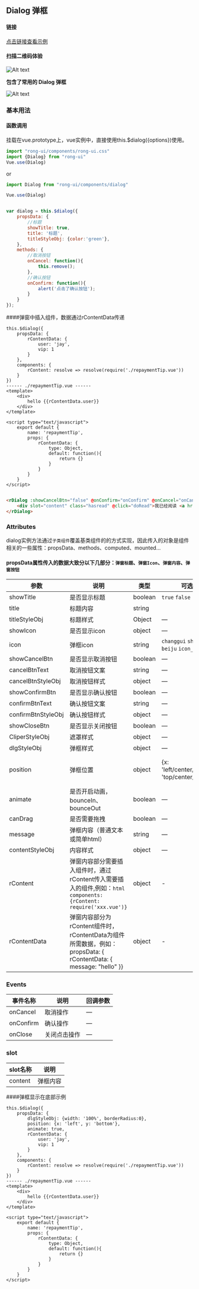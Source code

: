## Dialog 弹框

#### 链接

[点击链接查看示例](https://rong360.github.io/rong-ui/demo/index.html#/) 

#### 扫描二维码体验

![Alt text](https://static.rong360.com/upload/png/a2/70/a27057593a1271f2e877d382d6718fed.png)



**包含了常用的 Dialog 弹框**


![Alt text](https://rong360.github.io/rong-ui/assets/images/dialog.jpg)

### 基本用法

#### 函数调用
挂载在vue.prototype上，vue实例中，直接使用this.$dialog({options})使用。

```js
import "rong-ui/components/rong-ui.css"
import {Dialog} from "rong-ui"
Vue.use(Dialog)
```

or

```js
import Dialog from "rong-ui/components/dialog"

Vue.use(Dialog)

```

```js

var dialog = this.$dialog({
	propsData: {
		//标题
		showTitle: true,
		title: '标题',
		titleStyleObj: {color:'green'},
    },
    methods: {
    	//取消按钮
    	onCancel: function(){
    		this.remove();
    	},
    	//确认按钮
    	onConfirm: function(){
    		alert('点击了确认按钮');
    	}
    }
});

```

####弹窗中插入组件，数据通过rContentData传递
```
this.$dialog({
    propsData: {
        rContentData: {
            user: 'jay',
            vip: 1
        }
    },
    components: {
        rContent: resolve => resolve(require('./repaymentTip.vue'))
    }
})
------ ./repaymentTip.vue ------
<template>
    <div>
        hello {{rContentData.user}}
    </div>
</template>

<script type="text/javascript">
    export default {
        name: 'repaymentTip',
        props: {
            rContentData: {
                type: Object,
                default: function(){
                    return {}
                }
            }
        }
    }
</script>
```

```html

<rDialog :showCancelBtn="false" @onConfirm="onConfirm" @onCancel="onCancel">
    <div slot="content" class="hasread" @click="doRead">我已经阅读 <a href="javascript:;">《用户知情书》</a></div>
</rDialog>

```

### Attributes

dialog实例方法通过`子类组件`覆盖基类组件的的方式实现，因此传入的对象是组件相关的一些属性：propsData、methods、computed、mounted...

#### propsData属性传入的数据大致分以下几部分：`弹窗标题`、`弹窗Icon`、`弹窗内容`、`弹窗按钮`

| 参数      | 说明    | 类型      | 可选值       | 默认值   |
|---------- |-------- |---------- |-------------  |-------- |
| showTitle  | 是否显示标题    | boolean   | `true` `false`  | `false` |
| title  | 标题内容    | string   |  | `''` |
| titleStyleObj  | 标题样式    | Object   | — | {} |
| showIcon  | 是否显示icon    | object   | — | `false` |
| icon  | 弹框icon    | string   | `changgui` `shuxie` `beiju` `icon_url` | `changgui` |
| showCancelBtn  | 是否显示取消按钮   | boolean   | — | `true` |
| cancelBtnText  | 取消按钮文案    | string   | — | `取消` |
| cancelBtnStyleObj  | 取消按钮样式    | object   | — | `false` |
| showConfirmBtn  | 是否显示确认按钮    | boolean   | — | `true` |
| confirmBtnText  | 确认按钮文案    | string   | — | `确认` |
| confirmBtnStyleObj  | 确认按钮样式    | object   | — | {} |
| showCloseBtn  | 是否显示关闭按钮    | boolean   | — | `false` |
| CliperStyleObj  | 遮罩样式    | object   | — |  |
| dlgStyleObj  | 弹框样式    | object   | — |  |
| position  | 弹框位置    | object   | {x: 'left/center/right',y: 'top/center/bottom'} | {x: 'center', y: 'center'} |
| animate  | 是否开启动画，bounceIn、bounceOut    | boolean   | — | `false` |
| canDrag  | 是否需要拖拽    | boolean   | — | `false` |
| message  | 弹框内容（普通文本或简单html）    | string   | — | '' |
| contentStyleObj  | 内容样式    | object   | — | {} |
| rContent | 弹窗内容部分需要插入组件时，通过rContent传入需要插入的组件,例如：```html components: {rContent: require('xxx.vue')}``` | object | - | - |
| rContentData | 弹窗内容部分为rContent组件时，rContentData为组件所需数据，例如：propsData: { rContentData: { message: "hello" }} | object | - | - |


### Events

| 事件名称      | 说明    | 回调参数      |
|---------- |-------- |---------- |
| onCancel  | 取消操作    | — |
| onConfirm  | 确认操作    | — |
| onClose  | 关闭点击操作    | — |


### slot
| slot名称      | 说明    | 
|---------- |-------- |
| content  | 弹框内容    | 


####弹框显示在底部示例
```
this.$dialog({
    propsData: {
        dlgStyleObj: {width: '100%', borderRadius:0},
        position: {x: 'left', y: 'bottom'},
        animate: true,
        rContentData: {
            user: 'jay',
            vip: 1
        }
    },
    components: {
        rContent: resolve => resolve(require('./repaymentTip.vue'))
    }
})
------ ./repaymentTip.vue ------
<template>
    <div>
        hello {{rContentData.user}}
    </div>
</template>

<script type="text/javascript">
    export default {
        name: 'repaymentTip',
        props: {
            rContentData: {
                type: Object,
                default: function(){
                    return {}
                }
            }
        }
    }
</script>
```
